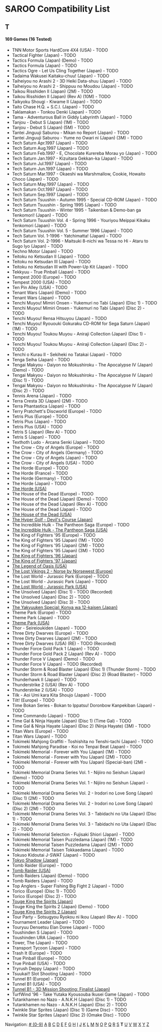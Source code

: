 # SAROO Compatibility List

## T

#### 169 Games (16 Tested)

- TNN Motor Sports HardCore 4X4 (USA) - TODO
- Tactical Fighter (Japan) - TODO
- Tactics Formula (Japan) (Demo) - TODO
- Tactics Formula (Japan) - TODO
- Tactics Ogre - Let Us Cling Together (Japan) - TODO
- Tadaima Wakusei Kaitaku-chuu! (Japan) - TODO
- Taiheiyou no Arashi 2 - 3D Heiki Data-shuu (Japan) - TODO
- Taiheiyou no Arashi 2 - Shippuu no Moudou (Japan) - TODO
- Taikou Risshiden II (Japan) (2M) - TODO
- Taikou Risshiden II (Japan) (Rev A) (10M) - TODO
- Taikyoku Shougi - Kiwame II (Japan) - TODO
- Taito Chase H.Q. + S.C.I. (Japan) - TODO
- Taklamakan - Tonkou Denki (Japan) - TODO
- Tama - Adventurous Ball in Giddy Labyrinth (Japan) - TODO
- Tanjou - Debut S (Japan) (1M) - TODO
- Tanjou - Debut S (Japan) (5M) - TODO
- Tantei Jinguuji Saburou - Mikan no Report (Japan) - TODO
- Tantei Jinguuji Saburou - Yume no Owari ni (Japan) (3M) - TODO
- Tech Saturn Apr.1997 (Japan) - TODO
- Tech Saturn Aug.1997 (Japan) - TODO
- Tech Saturn Feb.1997 - E, Chocolate Kurereba Morau yo (Japan) - TODO
- Tech Saturn Jan.1997 - Kizuitara Gekkan-ka (Japan) - TODO
- Tech Saturn Jul.1997 (Japan) - TODO
- Tech Saturn Jun.1997 (Japan) - TODO
- Tech Saturn Mar.1997 - Okaeshi wa Marshmallow, Cookie, Howaito Choco (Japan) - TODO
- Tech Saturn May.1997 (Japan) - TODO
- Tech Saturn Oct.1997 (Japan) - TODO
- Tech Saturn Sep.1997 (Japan) - TODO
- Tech Saturn Tsuushin - Autumn 1995 - Special CD-ROM (Japan) - TODO
- Tech Saturn Tsuushin - Spring 1995 (Japan) - TODO
- Tech Saturn Tsuushin - Winter 1995 - Taikenban & Demo-ban ga Tenkomori! (Japan) - TODO
- Tech Saturn Tsuushin Vol. 4 - Spring 1996 - Youriyou Meippai Kikaku Tenkomori (Japan) - TODO
- Tech Saturn Tsuushin Vol. 5 - Summer 1996 (Japan) - TODO
- Tech Saturn Vol. 1-1996 - Yatchimatta! (Japan) - TODO
- Tech Saturn Vol. 2-1996 - Maitsuki 8-nichi wa Tessa no Hi - Ataru to Sugo Iyo (Japan) - TODO
- Techno Motor (Japan) - TODO
- Teitoku no Ketsudan II (Japan) - TODO
- Teitoku no Ketsudan III (Japan) - TODO
- Teitoku no Ketsudan III with Power-Up Kit (Japan) - TODO
- Tekkyuu - True Pinball (Japan) - TODO
- Tempest 2000 (Europe) - TODO
- Tempest 2000 (USA) - TODO
- Ten Pin Alley (USA) - TODO
- Tenant Wars (Japan) (Demo) - TODO
- Tenant Wars (Japan) - TODO
- Tenchi Muyou! Mimiri Onsen - Yukemuri no Tabi (Japan) (Disc 1) - TODO
- Tenchi Muyou! Mimiri Onsen - Yukemuri no Tabi (Japan) (Disc 2) - TODO
- Tenchi Muyou! Rensa Hitsuyou (Japan) - TODO
- Tenchi Muyou! Ryououki Gokuraku CD-ROM for Sega Saturn (Japan) (1M) - TODO
- Tenchi Muyou! Toukou Muyou - Aniraji Collection (Japan) (Disc 1) - TODO
- Tenchi Muyou! Toukou Muyou - Aniraji Collection (Japan) (Disc 2) - TODO
- Tenchi o Kurau II - Sekiheki no Tatakai (Japan) - TODO
- Tenga Seiha (Japan) - TODO
- Tengai Makyou - Daiyon no Mokushiroku - The Apocalypse IV (Japan) (Demo) - TODO
- Tengai Makyou - Daiyon no Mokushiroku - The Apocalypse IV (Japan) (Disc 1) - TODO
- Tengai Makyou - Daiyon no Mokushiroku - The Apocalypse IV (Japan) (Disc 2) - TODO
- Tennis Arena (Japan) - TODO
- Terra Cresta 3D (Japan) (2M) - TODO
- Terra Phantastica (Japan) - TODO
- Terry Pratchett's Discworld (Europe) - TODO
- Tetris Plus (Europe) - TODO
- Tetris Plus (Japan) - TODO
- Tetris Plus (USA) - TODO
- Tetris S (Japan) (Rev A) - TODO
- Tetris S (Japan) - TODO
- Texthoth Ludo - Arcana Senki (Japan) - TODO
- The Crow - City of Angels (Europe) - TODO
- The Crow - City of Angels (Germany) - TODO
- The Crow - City of Angels (Japan) - TODO
- The Crow - City of Angels (USA) - TODO
- The Horde (Europe) - TODO
- The Horde (France) - TODO
- The Horde (Germany) - TODO
- The Horde (Japan) - TODO
- [The Horde (USA)](../Regions/USA/T-15909H50/01/README.md)
- The House of the Dead (Europe) - TODO
- The House of the Dead (Japan) (Demo) - TODO
- The House of the Dead (Japan) (Rev A) - TODO
- The House of the Dead (Japan) - TODO
- [The House of the Dead (USA)](../Regions/USA/T-26109G/01/README.md)
- [The Hyper Golf - Devil's Course (Japan)](../Regions/Japan/T-2303H/01/README.md)
- The Incredible Hulk - The Pantheon Saga (Europe) - TODO
- [The Incredible Hulk - The Pantheon Saga (USA)](../Regions/USA/T-7905H/01/README.md)
- The King of Fighters '95 (Europe) - TODO
- The King of Fighters '95 (Japan) (1M) - TODO
- The King of Fighters '95 (Japan) (2M) - TODO
- The King of Fighters '95 (Japan) (3M) - TODO
- [The King of Fighters '96 (Japan)](../Regions/Japan/T-3108G/01/README.md)
- [The King of Fighters '97 (Japan)](../Regions/Japan/T-3121G/01/README.md)
- [The Legend of Oasis (USA)](../Regions/USA/MK-81302/01/README.md)
- [The Lost Vikings 2 - Norse by Norsewest (Europe)](../Regions/Europe/T-12521H50/01/README.md)
- The Lost World - Jurassic Park (Europe) - TODO
- The Lost World - Jurassic Park (Japan) - TODO
- [The Lost World - Jurassic Park (USA)](../Regions/USA/MK-81065/01/README.md)
- The Unsolved (Japan) (Disc 1) - TODO (Recorded)
- The Unsolved (Japan) (Disc 2) - TODO
- The Unsolved (Japan) (Disc 3) - TODO
- [The Yakyuuken Special: Konya wa 12-kaisen (Japan)](../Regions/Japan/T-21901G/01/README.md)
- Theme Park (Europe) - TODO
- Theme Park (Japan) - TODO
- [Theme Park (USA)](../Regions/USA/T-5001H/01/README.md)
- Thor - Seireioukiden (Japan) - TODO
- Three Dirty Dwarves (Europe) - TODO
- Three Dirty Dwarves (Japan) (2M) - TODO
- Three Dirty Dwarves (USA) (RE) - TODO (Recorded)
- Thunder Force Gold Pack 1 (Japan) - TODO
- Thunder Force Gold Pack 2 (Japan) (Rev A) - TODO
- Thunder Force V (Japan) (Demo) - TODO
- Thunder Force V (Japan) - TODO (Recorded)
- Thunder Storm & Road Blaster (Japan) (Disc 1) (Thunder Storm) - TODO
- Thunder Storm & Road Blaster (Japan) (Disc 2) (Road Blaster) - TODO
- Thunderhawk II (Japan) - TODO
- Thunderstrike 2 (USA) (Rev A) - TODO
- Thunderstrike 2 (USA) - TODO
- Tilk - Aoi Umi kara Kita Shoujo (Japan) - TODO
- Tilt! (Europe) - TODO
- Time Bokan Series - Bokan to Ippatsu! Doronbow Kanpekiban (Japan) - TODO
- Time Commando (Japan) - TODO
- Time Gal & Ninja Hayate (Japan) (Disc 1) (Time Gal) - TODO
- Time Gal & Ninja Hayate (Japan) (Disc 2) (Ninja Hayate) (3M) - TODO
- Titan Wars (Europe) - TODO
- Titan Wars (Japan) - TODO
- Tokimeki Mahjong Graffiti - Toshishita no Tenshi-tachi (Japan) - TODO
- Tokimeki Mahjong Paradise - Koi no Tenpai Beat (Japan) - TODO
- Tokimeki Memorial - Forever with You (Japan) (1M) - TODO
- Tokimeki Memorial - Forever with You (Japan) (2M) - TODO
- Tokimeki Memorial - Forever with You (Japan) (Special-ban) (2M) - TODO
- Tokimeki Memorial Drama Series Vol. 1 - Nijiiro no Seishun (Japan) (Demo) - TODO
- Tokimeki Memorial Drama Series Vol. 1 - Nijiiro no Seishun (Japan) - TODO
- Tokimeki Memorial Drama Series Vol. 2 - Irodori no Love Song (Japan) (Disc 1) (2M) - TODO
- Tokimeki Memorial Drama Series Vol. 2 - Irodori no Love Song (Japan) (Disc 2) (2M) - TODO
- Tokimeki Memorial Drama Series Vol. 3 - Tabidachi no Uta (Japan) (Disc 1) - TODO
- Tokimeki Memorial Drama Series Vol. 3 - Tabidachi no Uta (Japan) (Disc 2) - TODO
- Tokimeki Memorial Selection - Fujisaki Shiori (Japan) - TODO
- Tokimeki Memorial Taisen Puzzledama (Japan) (1M) - TODO
- Tokimeki Memorial Taisen Puzzledama (Japan) (2M) - TODO
- Tokimeki Memorial Taisen Tokkaedama (Japan) - TODO
- Tokuso Kidoutai J-SWAT (Japan) - TODO
- [Tokyo Shadow (Japan)](../Regions/Japan/T-1110G/01/README.md)
- Tomb Raider (Europe) - TODO
- [Tomb Raider (USA)](../Regions/USA/T-7910H/01/README.md)
- Tomb Raiders (Japan) (Demo) - TODO
- Tomb Raiders (Japan) - TODO
- Top Anglers - Super Fishing Big Fight 2 (Japan) - TODO
- Torico (Europe) (Disc 1) - TODO
- Torico (Europe) (Disc 2) - TODO
- [Touge King the Spirits (Japan)](../Regions/Japan/T-14401G/01/README.md)
- Touge King the Spirits 2 (Japan) (Demo) - TODO
- [Touge King the Spirits 2 (Japan)](../Regions/Japan/T-14412G/01/README.md)
- Tour Party - Sotsugyou Ryokou ni Ikou (Japan) (Rev A) - TODO
- Tournament Leader (Japan) - TODO
- Touryuu Densetsu Elan Doree (Japan) - TODO
- Toushinden S (Japan) - TODO
- Toushinden URA (Japan) - TODO
- Tower, The (Japan) - TODO
- Transport Tycoon (Japan) - TODO
- Trash It (Europe) - TODO
- True Pinball (Europe) - TODO
- True Pinball (USA) - TODO
- Tryrush Deppy (Japan) - TODO
- Tsuukai!! Slot Shooting (Japan) - TODO
- Tunnel B1 (Europe) - TODO
- Tunnel B1 (USA) - TODO
- [Tunnel B1 - 3D Mission Shooting: Finalist (Japan)](../Regions/Japan/T-18511G/01/README.md)
- TurfWind '96 - Take Yutaka Kyousouba Ikusei Game (Japan) - TODO
- Tutankhamen no Nazo - A.N.K.H (Japan) (Disc 1) - TODO
- Tutankhamen no Nazo - A.N.K.H (Japan) (Disc 2) - TODO
- Twinkle Star Sprites (Japan) (Disc 1) (Game Disc) - TODO
- Twinkle Star Sprites (Japan) (Disc 2) (Omake Disc) - TODO

Navigation:
[# (0-9)](./09.md) [A](./A.md) [B](./B.md) [C](./C.md) [D](./D.md) [E](./E.md) [F](./F.md) [G](./G.md) [H](./H.md) [I](./I.md) [J](./J.md) [K](./K.md) [L](./L.md) [M](./M.md) [N](./N.md) [O](./O.md) [P](./P.md) [Q](./Q.md) [R](./R.md) [S](./S.md) **T** [U](./U.md) [V](./V.md) [W](./W.md) [X](./X.md) [Y](./Y.md) [Z](./Z.md)
